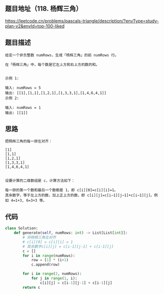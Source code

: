 ## 题目地址（118. 杨辉三角）

https://leetcode.cn/problems/pascals-triangle/description/?envType=study-plan-v2&envId=top-100-liked

## 题目描述

```
给定一个非负整数 numRows，生成「杨辉三角」的前 numRows 行。

在「杨辉三角」中，每个数是它左上方和右上方的数的和。


示例 1:

输入: numRows = 5
输出: [[1],[1,1],[1,2,1],[1,3,3,1],[1,4,6,4,1]]
示例 2:

输入: numRows = 1
输出: [[1]]
```

## 思路

```
把杨辉三角的每一排左对齐：
  
[1]
[1,1]
[1,2,1]
[1,3,3,1]
[1,4,6,4,1]
​
 
设要计算的二维数组是 c，计算方法如下：

每一排的第一个数和最后一个数都是 1，即 c[i][0]=c[i][i]=1。
其余数字，等于左上方的数，加上正上方的数，即 c[i][j]=c[i−1][j−1]+c[i−1][j]。例如 4=1+3, 6=3+3 等。
```

## 代码

```python
class Solution:
    def generate(self, numRows: int) -> List[List[int]]:
        # 将杨辉三角左对齐
        # c[i][0] = c[i][i] = 1
        # 其余数字c[i][j] = c[i-1][j-1] + c[i-1][j]
        c = []
        for i in range(numRows):
            row = [1] * (i+1)
            c.append(row)
        
        for i in range(2, numRows):
            for j in range(1, i):
                c[i][j] = c[i-1][j-1] + c[i-1][j]
        return c
```
